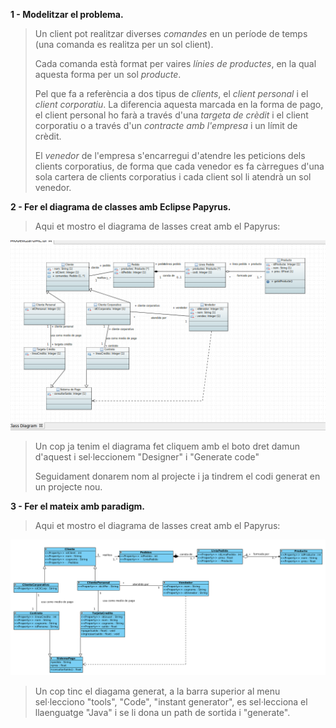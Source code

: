 **1 - Modelitzar el problema.**

> Un client pot realitzar diverses *comandes* en un període de temps (una comanda es realitza per un sol client).
>
> Cada comanda està format per vaires *línies de productes*, en la qual aquesta forma per un sol *producte*.
>
> Pel que fa a referència a dos tipus de *clients*, el *client personal* i el *client corporatiu*. La diferencia aquesta marcada en la forma de pago, el client personal ho farà a través d'una *targeta de crèdit* i el client corporatiu o a través d'un *contracte amb l'empresa* i un límit de crèdit.
>
> El *venedor* de l'empresa s'encarregui d'atendre les peticions dels clients corporatius, de forma que cada venedor es fa càrregues d'una sola cartera de clients corporatius i cada client sol li atendrà un sol venedor.

**2 - Fer el diagrama de classes amb Eclipse Papyrus.**

> Aqui et mostro el diagrama de lasses creat amb el Papyrus:

![papyrus](papyrus/papyrus.png)

> Un cop ja tenim el diagrama fet cliquem amb el boto dret damun d'aquest i sel·leccionem "Designer" i "Generate code"
>
> Seguidament donarem nom al projecte i ja tindrem el codi generat en un projecte nou.



**3 - Fer el mateix amb paradigm.**

> Aqui et mostro el diagrama de lasses creat amb el Papyrus:

![paradygm](paradygm/paradygm.png)

> Un cop tinc el diagama generat, a la barra superior al menu sel·lecciono "tools", "Code", "instant generator", es sel·lecciona el llaenguatge "Java" i se li dona un path de sortida i "generate".